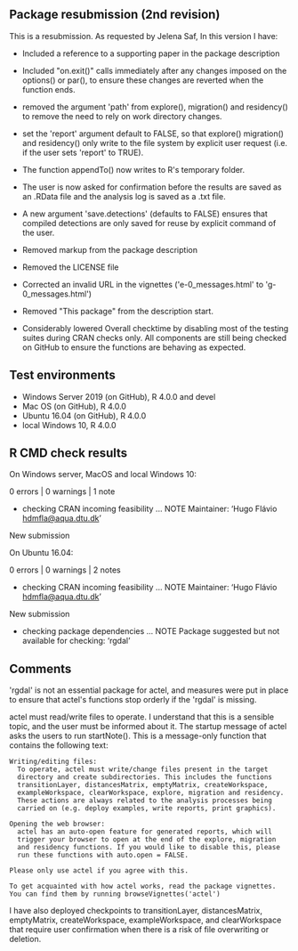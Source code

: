 ## Package resubmission (2nd revision)

This is a resubmission. As requested by Jelena Saf,
In this version I have:

* Included a reference to a supporting paper in the package
description

* Included "on.exit()" calls immediately after any changes
imposed on the options() or par(), to ensure these changes are
reverted when the function ends.

* removed the argument 'path' from explore(), migration() and
residency() to remove the need to rely on work directory changes.

* set the 'report' argument default to FALSE, so that explore()
migration() and residency() only write to the file system by
explicit user request (i.e. if the user sets 'report' to TRUE).

* The function appendTo() now writes to R's temporary folder.

* The user is now asked for confirmation before the results
are saved as an .RData file and the analysis log is saved as a
.txt file.

* A new argument 'save.detections' (defaults to FALSE) ensures
that compiled detections are only saved for reuse by explicit
command of the user.


* Removed markup from the package description

* Removed the LICENSE file

* Corrected an invalid URL in the vignettes
('e-0_messages.html' to 'g-0_messages.html')

* Removed "This package" from the description start.

* Considerably lowered Overall checktime by disabling
most of the testing suites during CRAN checks only. 
All components are still being checked on GitHub to ensure
the functions are behaving as expected.

## Test environments

* Windows Server 2019 (on GitHub), R 4.0.0 and devel
* Mac OS (on GitHub), R 4.0.0
* Ubuntu 16.04 (on GitHub), R 4.0.0
* local Windows 10, R 4.0.0

## R CMD check results

On Windows server, MacOS and local Windows 10:

0 errors | 0 warnings | 1 note

* checking CRAN incoming feasibility ... NOTE
Maintainer: ‘Hugo Flávio <hdmfla@aqua.dtu.dk>’

New submission

On Ubuntu 16.04:

0 errors | 0 warnings | 2 notes

* checking CRAN incoming feasibility ... NOTE
Maintainer: ‘Hugo Flávio <hdmfla@aqua.dtu.dk>’

New submission

* checking package dependencies ... NOTE
Package suggested but not available for checking: ‘rgdal’

## Comments

'rgdal' is not an essential package for actel, and measures 
were put in place to ensure that actel's functions stop orderly
if the 'rgdal' is missing.

actel must read/write files to operate. I understand that this
is a sensible topic, and the user must be informed about it. The
startup message of actel asks the users to run startNote(). This
is a message-only function that contains the following text:

```
Writing/editing files:
  To operate, actel must write/change files present in the target 
  directory and create subdirectories. This includes the functions 
  transitionLayer, distancesMatrix, emptyMatrix, createWorkspace, 
  exampleWorkspace, clearWorkspace, explore, migration and residency. 
  These actions are always related to the analysis processes being 
  carried on (e.g. deploy examples, write reports, print graphics). 

Opening the web browser:
  actel has an auto-open feature for generated reports, which will 
  trigger your browser to open at the end of the explore, migration 
  and residency functions. If you would like to disable this, please 
  run these functions with auto.open = FALSE. 

Please only use actel if you agree with this.

To get acquainted with how actel works, read the package vignettes.
You can find them by running browseVignettes('actel')
```

I have also deployed checkpoints to transitionLayer, distancesMatrix,
emptyMatrix, createWorkspace, exampleWorkspace, and clearWorkspace 
that require user confirmation when there is a risk of file overwriting
or deletion.
